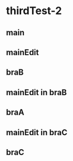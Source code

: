 # thirdTest-2
## main
## mainEdit
## braB

## mainEdit in braB

## braA
## mainEdit in braC

## braC
